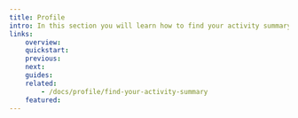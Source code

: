 ```yaml
---
title: Profile
intro: In this section you will learn how to find your activity summary.
links:
    overview:
    quickstart:
    previous:
    next:
    guides:
    related:
        - /docs/profile/find-your-activity-summary
    featured:
---
```

